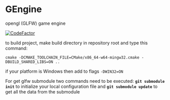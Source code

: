 # GEngine
opengl (GLFW) game engine

[![CodeFactor](https://www.codefactor.io/repository/github/fedorlap2006/gengine/badge)](https://www.codefactor.io/repository/github/fedorlap2006/gengine)

to build project, make build directory in repository root
and type this command:

```cmake -DCMAKE_TOOLCHAIN_FILE=CMake/x86_64-w64-mingw32.cmake -DBUILD_SHARED_LIBS=ON ..```

if your platform is Windows then add to flags ```-DWIN32=ON```

For get glfw submodule two commands need to be executed:
  **```git submodule init```** to initialize your local configuration file and 
  **```git submodule update```** to get all the data from the submodule
